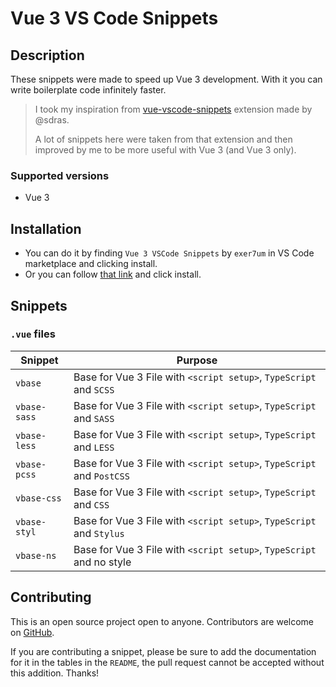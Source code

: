 # Vue 3 VS Code Snippets

## Description

These snippets were made to speed up Vue 3 development. With it you can write boilerplate code infinitely faster.

> I took my inspiration from [vue-vscode-snippets](https://github.com/sdras/vue-vscode-snippets) extension made by @sdras.
>
> A lot of snippets here were taken from that extension and then improved by me to be more useful with Vue 3 (and Vue 3 only).

### Supported versions

- Vue 3

## Installation

- You can do it by finding `Vue 3 VSCode Snippets` by `exer7um` in VS Code marketplace and clicking install.
- Or you can follow [that link](https://marketplace.visualstudio.com/items?itemName=exer7um.vue3-vscode-snippets) and click install.

## Snippets

### `.vue` files

| Snippet      | Purpose                                                               |
| ------------ | --------------------------------------------------------------------- |
| `vbase`      | Base for Vue 3 File with `<script setup>`, `TypeScript` and `SCSS`    |
| `vbase-sass` | Base for Vue 3 File with `<script setup>`, `TypeScript` and `SASS`    |
| `vbase-less` | Base for Vue 3 File with `<script setup>`, `TypeScript` and `LESS`    |
| `vbase-pcss` | Base for Vue 3 File with `<script setup>`, `TypeScript` and `PostCSS` |
| `vbase-css`  | Base for Vue 3 File with `<script setup>`, `TypeScript` and `CSS`     |
| `vbase-styl` | Base for Vue 3 File with `<script setup>`, `TypeScript` and `Stylus`  |
| `vbase-ns`   | Base for Vue 3 File with `<script setup>`, `TypeScript` and no style  |

## Contributing

This is an open source project open to anyone. Contributors are welcome on [GitHub](https://github.com/exer7um/vue3-vscode-snippets).

If you are contributing a snippet, please be sure to add the documentation for it in the tables in the `README`, the pull request cannot be accepted without this addition. Thanks!
